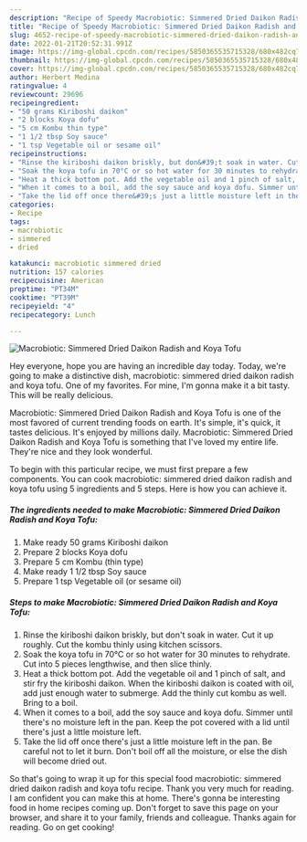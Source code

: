 ```yaml
---
description: "Recipe of Speedy Macrobiotic: Simmered Dried Daikon Radish and Koya Tofu"
title: "Recipe of Speedy Macrobiotic: Simmered Dried Daikon Radish and Koya Tofu"
slug: 4652-recipe-of-speedy-macrobiotic-simmered-dried-daikon-radish-and-koya-tofu
date: 2022-01-21T20:52:31.991Z
image: https://img-global.cpcdn.com/recipes/5850365535715328/680x482cq70/macrobiotic-simmered-dried-daikon-radish-and-koya-tofu-recipe-main-photo.jpg
thumbnail: https://img-global.cpcdn.com/recipes/5850365535715328/680x482cq70/macrobiotic-simmered-dried-daikon-radish-and-koya-tofu-recipe-main-photo.jpg
cover: https://img-global.cpcdn.com/recipes/5850365535715328/680x482cq70/macrobiotic-simmered-dried-daikon-radish-and-koya-tofu-recipe-main-photo.jpg
author: Herbert Medina
ratingvalue: 4
reviewcount: 29696
recipeingredient:
- "50 grams Kiriboshi daikon"
- "2 blocks Koya dofu"
- "5 cm Kombu thin type"
- "1 1/2 tbsp Soy sauce"
- "1 tsp Vegetable oil or sesame oil"
recipeinstructions:
- "Rinse the kiriboshi daikon briskly, but don&#39;t soak in water. Cut it up roughly. Cut the kombu thinly using kitchen scissors."
- "Soak the koya tofu in 70°C or so hot water for 30 minutes to rehydrate. Cut into 5 pieces lengthwise, and then slice thinly."
- "Heat a thick bottom pot. Add the vegetable oil and 1 pinch of salt, and stir fry the kiriboshi daikon. When the kiriboshi daikon is coated with oil, add just enough water to submerge. Add the thinly cut kombu as well. Bring to a boil."
- "When it comes to a boil, add the soy sauce and koya dofu. Simmer until there&#39;s no moisture left in the pan. Keep the pot covered with a lid until there&#39;s just a little moisture left."
- "Take the lid off once there&#39;s just a little moisture left in the pan. Be careful not to let it burn. Don&#39;t boil off all the moisture, or else the dish will become dried out."
categories:
- Recipe
tags:
- macrobiotic
- simmered
- dried

katakunci: macrobiotic simmered dried 
nutrition: 157 calories
recipecuisine: American
preptime: "PT34M"
cooktime: "PT39M"
recipeyield: "4"
recipecategory: Lunch

---
```



![Macrobiotic: Simmered Dried Daikon Radish and Koya Tofu](https://img-global.cpcdn.com/recipes/5850365535715328/680x482cq70/macrobiotic-simmered-dried-daikon-radish-and-koya-tofu-recipe-main-photo.jpg)

Hey everyone, hope you are having an incredible day today. Today, we're going to make a distinctive dish, macrobiotic: simmered dried daikon radish and koya tofu. One of my favorites. For mine, I'm gonna make it a bit tasty. This will be really delicious.



Macrobiotic: Simmered Dried Daikon Radish and Koya Tofu is one of the most favored of current trending foods on earth. It's simple, it's quick, it tastes delicious. It's enjoyed by millions daily. Macrobiotic: Simmered Dried Daikon Radish and Koya Tofu is something that I've loved my entire life. They're nice and they look wonderful.


To begin with this particular recipe, we must first prepare a few components. You can cook macrobiotic: simmered dried daikon radish and koya tofu using 5 ingredients and 5 steps. Here is how you can achieve it.

<!--inarticleads1-->

##### The ingredients needed to make Macrobiotic: Simmered Dried Daikon Radish and Koya Tofu:

1. Make ready 50 grams Kiriboshi daikon
1. Prepare 2 blocks Koya dofu
1. Prepare 5 cm Kombu (thin type)
1. Make ready 1 1/2 tbsp Soy sauce
1. Prepare 1 tsp Vegetable oil (or sesame oil)




<!--inarticleads2-->

##### Steps to make Macrobiotic: Simmered Dried Daikon Radish and Koya Tofu:

1. Rinse the kiriboshi daikon briskly, but don&#39;t soak in water. Cut it up roughly. Cut the kombu thinly using kitchen scissors.
1. Soak the koya tofu in 70°C or so hot water for 30 minutes to rehydrate. Cut into 5 pieces lengthwise, and then slice thinly.
1. Heat a thick bottom pot. Add the vegetable oil and 1 pinch of salt, and stir fry the kiriboshi daikon. When the kiriboshi daikon is coated with oil, add just enough water to submerge. Add the thinly cut kombu as well. Bring to a boil.
1. When it comes to a boil, add the soy sauce and koya dofu. Simmer until there&#39;s no moisture left in the pan. Keep the pot covered with a lid until there&#39;s just a little moisture left.
1. Take the lid off once there&#39;s just a little moisture left in the pan. Be careful not to let it burn. Don&#39;t boil off all the moisture, or else the dish will become dried out.




So that's going to wrap it up for this special food macrobiotic: simmered dried daikon radish and koya tofu recipe. Thank you very much for reading. I am confident you can make this at home. There's gonna be interesting food in home recipes coming up. Don't forget to save this page on your browser, and share it to your family, friends and colleague. Thanks again for reading. Go on get cooking!
